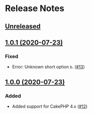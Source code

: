 # Release Notes

## [Unreleased](https://github.com/ishanvyas22/asset-mix/compare/1.0.1...master)

## [1.0.1 (2020-07-23)](https://github.com/ishanvyas22/asset-mix/compare/1.0.0...1.0.1)

### Fixed
- Error: Unknown short option `b`. ([#13](https://github.com/ishanvyas22/asset-mix/issues/13))

## [1.0.0 (2020-07-23)](https://github.com/ishanvyas22/asset-mix/compare/0.4.2...1.0.0)

### Added
- Added support for CakePHP 4.x ([#12](https://github.com/ishanvyas22/asset-mix/pull/12))
